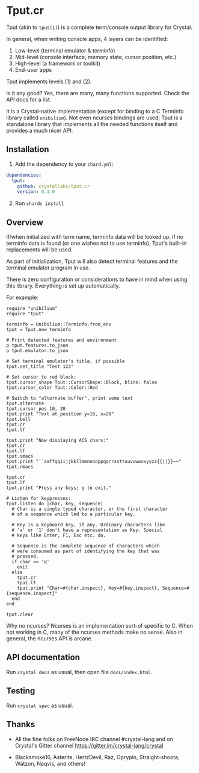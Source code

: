 # Tput.cr

Tput (akin to `tput(1)`) is a complete term/console output library for Crystal.

In general, when writing console apps, 4 layers can be identified:

1. Low-level (terminal emulator & terminfo)
1. Mid-level (console interface, memory state, cursor position, etc.)
1. High-level (a framework or toolkit)
1. End-user apps

Tput implements levels (1) and (2).

Is it any good? Yes, there are many, many functions supported. Check the API
docs for a list.

It is a Crystal-native implementation (except for binding to a C Terminfo library
called `unibilium`). Not even ncurses bindings are used; Tput is a standalone
library that implements all the needed functions itself and provides a much nicer
API.

## Installation

1. Add the dependency to your `shard.yml`:

```yaml
dependencies:
  tput:
    github: crystallabs/tput.cr
    version: 0.1.0
```

2. Run `shards install`

## Overview

If/when initialized with term name, terminfo data will be looked up. If no terminfo
data is found (or one wishes not to use terminfo), Tput's built-in replacements will
be used.

As part of initialization, Tput will also detect terminal features and the
terminal emulator program in use.

There is zero configuration or considerations to have in mind when using
this library. Everything is set up automatically.

For example:

```cr
require "unibilium"
require "tput"

terminfo = Unibilium::Terminfo.from_env
tput = Tput.new terminfo

# Print detected features and environment
p tput.features.to_json
p tput.emulator.to_json

# Set terminal emulator's title, if possible
tput.set_title "Test 123"

# Set cursor to red block:
tput.cursor_shape Tput::CursorShape::Block, blink: false
tput.cursor_color Tput::Color::Red

# Switch to "alternate buffer", print some text
tput.alternate
tput.cursor_pos 10, 20
tput.print "Text at position y=10, x=20"
tput.bell
tput.cr
tput.lf

tput.print "Now displaying ACS chars:"
tput.cr
tput.lf
tput.smacs
tput.print "``aaffggiijjkkllmmnnooppqqrrssttuuvvwwxxyyzz{{||}}~~"
tput.rmacs

tput.cr
tput.lf
tput.print "Press any keys; q to exit."

# Listen for keypresses:
tput.listen do |char, key, sequence|
  # Char is a single typed character, or the first character
  # of a sequence which led to a particular key.

  # Key is a keyboard key, if any. Ordinary characters like
  # 'a' or '1' don't have a representation as Key. Special
  # keys like Enter, F1, Esc etc. do.

  # Sequence is the complete sequence of characters which
  # were consumed as part of identifying the key that was
  # pressed.
  if char == 'q'
    exit
  else
    tput.cr
    tput.lf
    tput.print "Char=#{char.inspect}, Key=#{key.inspect}, Sequence=#{sequence.inspect}"
  end
end

tput.clear
```

Why no ncurses? Ncurses is an implementation sort-of specific to C. When not working
in C, many of the ncurses methods make no sense. Also in general, the ncurses API is arcane.

## API documentation

Run `crystal docs` as usual, then open file `docs/index.html`.

## Testing

Run `crystal spec` as usual.

## Thanks

* All the fine folks on FreeNode IRC channel #crystal-lang and on Crystal's Gitter channel https://gitter.im/crystal-lang/crystal

* Blacksmoke16, Asterite, HertzDevil, Raz, Oprypin, Straight-shoota, Watzon, Naqvis, and others!

